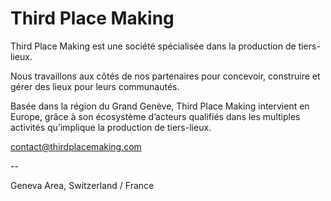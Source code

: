 # Third Place Making

Third Place Making est une société spécialisée dans la production de tiers-lieux. 

Nous travaillons aux côtés de nos partenaires pour concevoir, construire et gérer des lieux pour leurs communautés. 

Basée dans la région du Grand Genève, Third Place Making intervient en Europe, grâce à son écosystème d’acteurs qualifiés dans les multiples activités qu’implique la production de tiers-lieux.

contact@thirdplacemaking.com

--

Geneva Area, Switzerland / France
